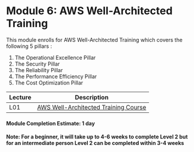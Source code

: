 # Module 6: AWS Well-Architected Training
This module enrolls for AWS Well-Architected Training which covers the following 5 pillars :

1. The Operational Excellence Pillar  
2. The Security Pillar  
3. The Reliability Pillar  
4. The Performance Efficiency Pillar  
5. The Cost Optimization Pillar  

| Lecture |   Description  |
|---------|----------------|
|  L01    | [AWS Well-Architected Training Course](https://github.com/maithelys/rtd/blob/main/Level-2/M6-WellArchitectedTraining/L01-Training.md)  |

#### Module Completion Estimate: 1 day

#### Note: For a beginner, it will take up to 4-6 weeks to complete Level 2 but for an intermediate person Level 2 can be completed within 3-4 weeks  
